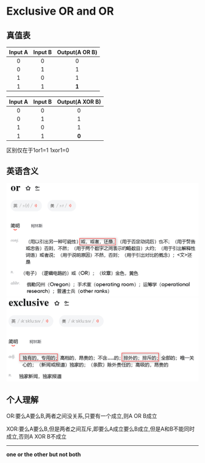 # Exclusive OR and OR

## 真值表

| Input A | Input B | Output(A OR B) |
| :-----: | :-----: | :------------: |
|    0    |    0    |       0       |
|    0    |    1    |       1       |
|    1    |    0    |       1       |
|    1    |    1    |     **1**     |

| Input A | Input B | Output(A XOR B) |
| :-----: | :-----: | :-------------: |
|    0    |    0    |        0        |
|    0    |    1    |        1        |
|    1    |    0    |        1        |
|    1    |    1    |     **0**     |

区别仅在于1or1=1 1xor1=0

## 英语含义

![1726472839718](image/ExclusiveOr/1726472839718.png)![1726472844473](image/ExclusiveOr/1726472844473.png)

## 个人理解

OR:要么A要么B,两者之间没关系,只要有一个成立,则A OR B成立

XOR:要么A要么B,但是两者之间互斥,即要么A成立要么B成立,但是A和B不能同时成立,否则A XOR B不成立

---

**one or the other but not both**
